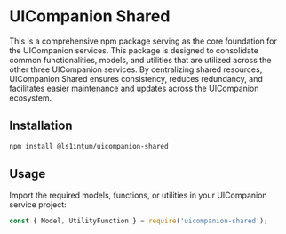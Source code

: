 # UICompanion Shared

This is a comprehensive npm package serving as the core foundation for the UICompanion services. This package is designed to consolidate common functionalities, models, and utilities that are utilized across the other three UICompanion services. By centralizing shared resources, UICompanion Shared ensures consistency, reduces redundancy, and facilitates easier maintenance and updates across the UICompanion ecosystem.

## Installation
```bash
npm install @ls1intum/uicompanion-shared
```

## Usage
Import the required models, functions, or utilities in your UICompanion service project:

```Typescript
const { Model, UtilityFunction } = require('uicompanion-shared');
```
